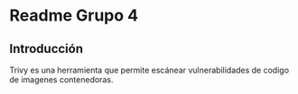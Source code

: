 # Readme Grupo 4
## Introducción
Trivy es una herramienta que permite escánear vulnerabilidades de codigo de imagenes contenedoras.
